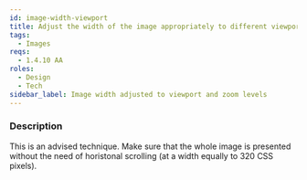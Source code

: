 ```yaml
---
id: image-width-viewport
title: Adjust the width of the image appropriately to different viewport and zoom levels
tags:
  - Images
reqs:
  - 1.4.10 AA
roles:
  - Design
  - Tech
sidebar_label: Image width adjusted to viewport and zoom levels
---
```


### Description

This is an advised technique. Make sure that the whole image is presented without the need of horistonal scrolling (at a width equally to 320 CSS pixels).
